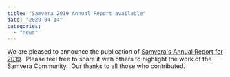 ```yaml
---
title: "Samvera 2019 Annual Report available"
date: "2020-04-14"
categories: 
  - "news"
---
```


We are pleased to announce the publication of [Samvera's Annual Report for 2019](https://wiki.lyrasis.org/download/attachments/87461328/Samvera_2019_Annual_Report_v101.pdf?version=1&modificationDate=1586857569078&api=v2).  Please feel free to share it with others to highlight the work of the Samvera Community.  Our thanks to all those who contributed.
